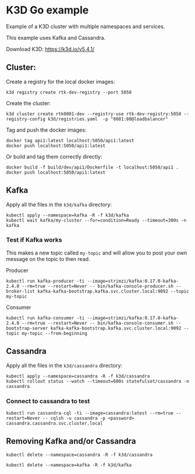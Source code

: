 # K3D Go example

Example of a K3D cluster with multiple namespaces and services.

This example uses Kafka and Cassandra.

Download K3D:
https://k3d.io/v5.4.1/

## Cluster:

Create a registry for the local docker images:
```
k3d registry create rtk-dev-registry --port 5050
```

Create the cluster:
```
k3d cluster create rtk0001-dev --registry-use rtk-dev-registry:5050 --registry-config k3d/registries.yaml  -p "8081:80@loadbalancer"
```

Tag and push the docker images:
```
docker tag api1:latest localhost:5050/api1:latest
docker push localhost:5050/api1:latest
```

Or build and tag them correctly directly:
```
docker build -f build/dev/api1/Dockerfile -t localhost:5050/api1 .
docker push localhost:5050/api1:latest
```

## Kafka

Apply all the files in the `k3d/kafka` directory:
```
kubectl apply --namespace=kafka -R -f k3d/kafka
kubectl wait kafka/my-cluster --for=condition=Ready --timeout=300s -n kafka
```

### Test if Kafka works

This makes a new topic called `my-topic` and will allow you to post your own message on the topic to then read.

Producer
```
kubectl run kafka-producer -ti --image=strimzi/kafka:0.17.0-kafka-2.4.0 --rm=true --restart=Never -- bin/kafka-console-producer.sh --broker-list kafka-kafka-bootstrap.kafka.svc.cluster.local:9092 --topic my-topic
```

Consumer
```
kubectl run kafka-consumer -ti --image=strimzi/kafka:0.17.0-kafka-2.4.0 --rm=true --restart=Never -- bin/kafka-console-consumer.sh --bootstrap-server kafka-kafka-bootstrap.kafka.svc.cluster.local:9092 --topic my-topic --from-beginning
```

## Cassandra

Apply all the files in the `k3d/cassandra` directory:
```
kubectl apply --namespace=cassandra -R -f k3d/cassandra
kubectl rollout status --watch --timeout=600s statefulset/cassandra -n cassandra
```

### Connect to cassandra to test
```
kubectl run cassandra-cql -ti --image=cassandra:latest --rm=true --restart=Never -- cqlsh -u cassandra -p <password> cassandra.cassandra.svc.cluster.local
```

## Removing Kafka and/or Cassandra
```
kubectl delete --namespace=cassandra -R -f k3d/cassandra

kubectl delete --namespace=kafka -R -f k3d/kafka
```